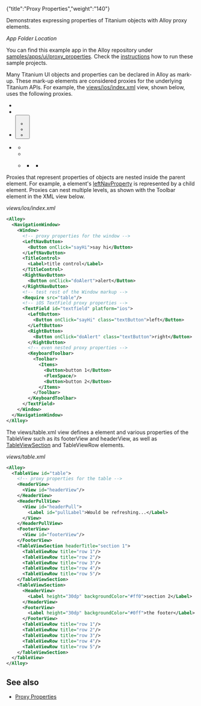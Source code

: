 {"title":"Proxy Properties","weight":"140"}

Demonstrates expressing properties of Titanium objects with Alloy proxy elements.

*App Folder Location*

You can find this example app in the Alloy repository under [samples/apps/ui/proxy\_properties](https://github.com/appcelerator/alloy/tree/master/samples/apps/ui). Check the [instructions](/docs/appc/Alloy_Framework/Alloy_Guide/Alloy_Test_Apps/) how to run these sample projects.

Many Titanium UI objects and properties can be declared in Alloy as mark-up. These mark-up elements are considered proxies for the underlying Titanium APIs. For example, the [views/ios/index.xml](#ios) view, shown below, uses the following proxies.

* <NavigationWindow/>

* <Window/>

* <Button/>

    * <LeftNavButton/>

    * <RightNavButton/>

    * <TitleControl/>

* <TextField/>

    * <LeftButton/>

    * <RightButton/>

    * <KeyboardToolbar/>

        * <Toolbar/>

            * <Items/>

Proxies that represent properties of objects are nested inside the parent element. For example, a <Window/> element's [leftNavProperty](#!/api/Titanium.UI.Window-property-leftNavButton) is represented by a <LeftNavButton/> child element. Proxies can nest multiple levels, as shown with the Toolbar element in the XML view below.

*views/ios/index.xml*

```xml
<Alloy>
  <NavigationWindow>
    <Window>
      <!-- proxy properties for the window -->
      <LeftNavButton>
        <Button onClick="sayHi">say hi</Button>
      </LeftNavButton>
      <TitleControl>
        <Label>title control</Label>
      </TitleControl>
      <RightNavButton>
        <Button onClick="doAlert">alert</Button>
      </RightNavButton>
      <!-- test rest of the Window markup -->
      <Require src="table"/>
      <!-- iOS TextField proxy properties -->
      <TextField id="textfield" platform="ios">
        <LeftButton>
          <Button onClick="sayHi" class="textButton">left</Button>
        </LeftButton>
        <RightButton>
          <Button onClick="doAlert" class="textButton">right</Button>
        </RightButton>
        <!-- even nested proxy properties -->
        <KeyboardToolbar>
          <Toolbar>
            <Items>
              <Button>button 1</Button>
              <FlexSpace/>
              <Button>button 2</Button>
            </Items>
          </Toolbar>
        </KeyboardToolbar>
      </TextField>
    </Window>
  </NavigationWindow>
</Alloy>
```

The views/table.xml view defines a <TableView/> element and various properties of the TableView such as its footerView and headerView, as well as [TableViewSection](#!/api/Titanium.UI.TableViewSection) and TableViewRow elements.

*views/table.xml*

```xml
<Alloy>
  <TableView id="table">
    <!-- proxy properties for the table -->
    <HeaderView>
      <View id="headerView"/>
    </HeaderView>
    <HeaderPullView>
      <View id="headerPull">
        <Label id="pullLabel">Would be refreshing...</Label>
      </View>
    </HeaderPullView>
    <FooterView>
      <View id="footerView"/>
    </FooterView>
    <TableViewSection headerTitle="section 1">
      <TableViewRow title="row 1"/>
      <TableViewRow title="row 2"/>
      <TableViewRow title="row 3"/>
      <TableViewRow title="row 4"/>
      <TableViewRow title="row 5"/>
    </TableViewSection>
    <TableViewSection>
      <HeaderView>
        <Label height="30dp" backgroundColor="#ff0">section 2</Label>
      </HeaderView>
      <FooterView>
        <Label height="30dp" backgroundColor="#0ff">the footer</Label>
      </FooterView>
      <TableViewRow title="row 1"/>
      <TableViewRow title="row 2"/>
      <TableViewRow title="row 3"/>
      <TableViewRow title="row 4"/>
      <TableViewRow title="row 5"/>
    </TableViewSection>
  </TableView>
</Alloy>
```

## See also

* [Proxy Properties](#undefined)
